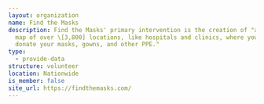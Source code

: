 ```yaml
---
layout: organization
name: Find the Masks
description: Find the Masks' primary intervention is the creation of "a global
  map of over \[3,800] locations, like hospitals and clinics, where you can
  donate your masks, gowns, and other PPE."
type:
  - provide-data
structure: volunteer
location: Nationwide
is_member: false
site_url: https://findthemasks.com/
---
```

